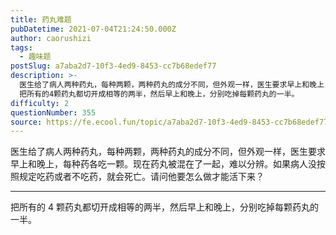 ```yaml
---
title: 药丸难题
pubDatetime: 2021-07-04T21:24:50.000Z
author: caorushizi
tags:
  - 趣味题
postSlug: a7aba2d7-10f3-4ed9-8453-cc7b68edef77
description: >-
  医生给了病人两种药丸，每种两颗，两种药丸的成分不同，但外观一样，医生要求早上和晚上，每种药各吃一颗。现在药丸被混在了一起，难以分辨。如果病人没按照规定吃药或者不吃药，就会死亡。请问他要怎么做才能活下来？
  把所有的4颗药丸都切开成相等的两半，然后早上和晚上，分别吃掉每颗药丸的一半。
difficulty: 2
questionNumber: 355
source: https://fe.ecool.fun/topic/a7aba2d7-10f3-4ed9-8453-cc7b68edef77
---
```


医生给了病人两种药丸，每种两颗，两种药丸的成分不同，但外观一样，医生要求早上和晚上，每种药各吃一颗。现在药丸被混在了一起，难以分辨。如果病人没按照规定吃药或者不吃药，就会死亡。请问他要怎么做才能活下来？

---

把所有的 4 颗药丸都切开成相等的两半，然后早上和晚上，分别吃掉每颗药丸的一半。
